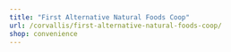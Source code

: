 ```yaml
---
title: "First Alternative Natural Foods Coop"
url: /corvallis/first-alternative-natural-foods-coop/
shop: convenience
---
```

